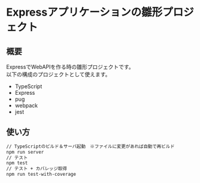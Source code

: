 # Expressアプリケーションの雛形プロジェクト

## 概要
ExpressでWebAPIを作る時の雛形プロジェクトです。  
以下の構成のプロジェクトとして使えます。

- TypeScript
- Express
- pug
- webpack
- jest

## 使い方

```bash
// TypeScriptのビルド＆サーバ起動　※ファイルに変更があれば自動で再ビルド
npm run server
// テスト
npm test
// テスト + カバレッジ取得
npm run test-with-coverage